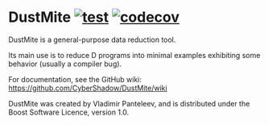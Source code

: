 DustMite [![test](https://github.com/CyberShadow/DustMite/actions/workflows/test.yml/badge.svg?branch=next)](https://github.com/CyberShadow/DustMite/actions/workflows/test.yml) [![codecov](https://codecov.io/gh/CyberShadow/DustMite/branch/master/graph/badge.svg?token=CxoRmYgdJp)](https://codecov.io/gh/CyberShadow/DustMite)
========

DustMite is a general-purpose data reduction tool.

Its main use is to reduce D programs into minimal examples
exhibiting some behavior (usually a compiler bug).

For documentation, see the GitHub wiki:
https://github.com/CyberShadow/DustMite/wiki

DustMite was created by Vladimir Panteleev,
and is distributed under the Boost Software Licence, version 1.0.
